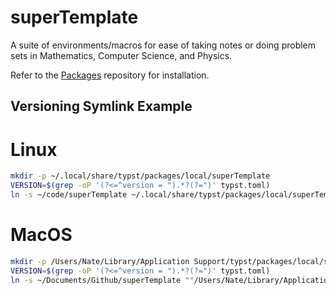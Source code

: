 # superTemplate

A suite of environments/macros for ease of taking notes or doing problem sets in Mathematics, Computer Science, and Physics.

Refer to the [Packages](https://github.com/typst/packages) repository for installation.

## Versioning Symlink Example

# Linux
```sh
mkdir -p ~/.local/share/typst/packages/local/superTemplate
VERSION=$(grep -oP '(?<=^version = ").*?(?=")' typst.toml)
ln -s ~/code/superTemplate ~/.local/share/typst/packages/local/superTemplate/"$VERSION"
```

# MacOS

```sh
mkdir -p /Users/Nate/Library/Application Support/typst/packages/local/superTemplate
VERSION=$(grep -oP '(?<=^version = ").*?(?=")' typst.toml)
ln -s ~/Documents/Github/superTemplate ""/Users/Nate/Library/Application Support/typst/packages/local/superTemplate/"$VERSION""
```
